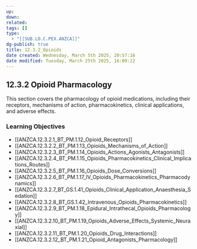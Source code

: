 ```yaml
---
up: 
down: 
related: 
tags: []
type:
  - "[[SUB.LO.C.PEX.ANZCA]]"
dg-publish: true
title: 12.3.2_Opioids
date created: Wednesday, March 5th 2025, 20:57:16
date modified: Tuesday, March 25th 2025, 16:09:22
---
```


## 12.3.2 Opioid Pharmacology

This section covers the pharmacology of opioid medications, including their receptors, mechanisms of action, pharmacokinetics, clinical applications, and adverse effects.

### Learning Objectives

- [[ANZCA.12.3.2.1_BT_PM.1.12_Opioid_Receptors]]
- [[ANZCA.12.3.2.2_BT_PM.1.13_Opioids_Mechanisms_of_Action]]
- [[ANZCA.12.3.2.3_BT_PM.1.14_Opioids_Actions_Agonists_Antagonists]]
- [[ANZCA.12.3.2.4_BT_PM.1.15_Opioids_Pharmacokinetics_Clinical_Implications_Routes]]
- [[ANZCA.12.3.2.5_BT_PM.1.16_Opioids_Dose_Conversions]]
- [[ANZCA.12.3.2.6_BT_PM.1.17_IV_Opioids_Pharmacokinetics_Pharmacodynamics]]
- [[ANZCA.12.3.2.7_BT_GS.1.41_Opioids_Clinical_Application_Anaesthesia_Sedation]]
- [[ANZCA.12.3.2.8_BT_GS.1.42_Intravenous_Opioids_Pharmacokinetics]]
- [[ANZCA.12.3.2.9_BT_PM.1.18_Epidural_Intrathecal_Opioids_Pharmacology]]
- [[ANZCA.12.3.2.10_BT_PM.1.19_Opioids_Adverse_Effects_Systemic_Neuraxial]]
- [[ANZCA.12.3.2.11_BT_PM.1.20_Opioids_Drug_Interactions]]
- [[ANZCA.12.3.2.12_BT_PM.1.21_Opioid_Antagonists_Pharmacology]]
